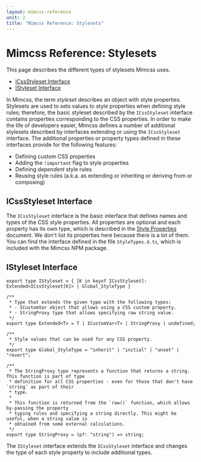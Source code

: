 ```yaml
---
layout: mimcss-reference
unit: 2
title: "Mimcss Reference: Stylesets"
---
```


# Mimcss Reference: Stylesets

This page describes the different types of stylesets Mimcss uses.

- [ICssStyleset Interface](#icssstyleset-interface)
- [IStyleset Interface](#icsstyleset-interface)

In Mimcss, the term *styleset* describes an object with style properties. Stylesets are used to sets values to style properties when defining style rules; therefore, the basic styleset described by the `ICssStyleset` interface contains properties corresponding to the CSS properties. In order to make the life of developers easier, Mimcss defines a number of additional stylesets described by interfaces extending or using the `ICssStyleset` interface. The additional properties or property types defined in these interfaces provide for the following features:

- Defining custom CSS properties
- Adding the `!important` flag to style properties
- Defining *dependent* style rules
- Reusing style rules (a.k.a. as extending or inheriting or deriving from or composing)

## ICssStyleset Interface

The `ICssStyleset` interface is the basic interface that defines names and types of the CSS style properties. All properties are optional and each property has its own type, which is described in the [Style Properties](mimcss-reference-style-properties.html) document. We don't list its properties here because there is a lot of them. You can find the interface defined in the file `StyleTypes.d.ts`, which is included with the Mimcss NPM package.

## IStyleset Interface

```tsx
export type IStyleset = { [K in keyof ICssStyleset]: Extended<ICssStyleset[K]> | Global_StyleType }

/**
 * Type that extends the given type with the following types:
 * - ICustomVar object that allows using a CSS custom property.
 * - StringProxy type that allows specifying raw string value.
 */
export type Extended<T> = T | ICustomVar<T> | StringProxy | undefined;

/**
 * Style values that can be used for any CSS property.
 */
export type Global_StyleType = "inherit" | "initial" | "unset" | "revert";

/**
 * The StringProxy type represents a function that returns a string. This function is part of type
 * definition for all CSS properties - even for those that don't have `string` as part of their
 * type.
 * 
 * This function is returned from the `raw()` function, which allows by-passing the property
 * typing rules and specifying a string directly. This might be useful, when a string value is
 * obtained from some external calculations.
 */
export type StringProxy = (p?: "string") => string;
```

The `IStyleset` interface extends the `ICssStyleset` interface and changes the type of each style property to include additional types.
